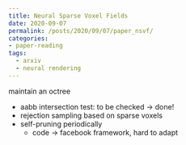 ```yaml
---
title: Neural Sparse Voxel Fields
date: 2020-09-07
permalink: /posts/2020/09/07/paper_nsvf/
categories:
- paper-reading
tags:
  - arxiv
  - neural rendering
---
```


maintain an octree
- aabb intersection test: to be checked -> done!
- rejection sampling based on sparse voxels
- self-pruning periodically
  - code -> facebook framework, hard to adapt